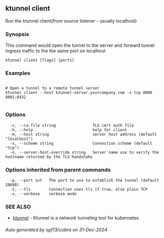 ## ktunnel client

Run the ktunnel client(from source listener - usually localhost)

### Synopsis

This command would open the tunnel to the server and forward tunnel ingress traffic to the the same port on localhost

```
ktunnel client [flags] [ports]
```

### Examples

```

# Open a tunnel to a remote tunnel server
ktunnel client --host ktunnel-server.yourcompany.com -s tcp 8000 8001:8432
        
```

### Options

```
  -c, --ca-file string                TLS cert auth file
  -h, --help                          help for client
  -H, --host string                   server host address (default "localhost")
  -s, --scheme string                 Connection scheme (default "tcp")
  -o, --server-host-override string   Server name use to verify the hostname returned by the TLS handshake
```

### Options inherited from parent commands

```
  -p, --port int   The port to use to establish the tunnel (default 28688)
  -t, --tls        Connection uses tls if true, else plain TCP
  -v, --verbose    verbose mode
```

### SEE ALSO

* [ktunnel](ktunnel.md)	 - Ktunnel is a network tunneling tool for kubernetes

###### Auto generated by spf13/cobra on 31-Dec-2024
